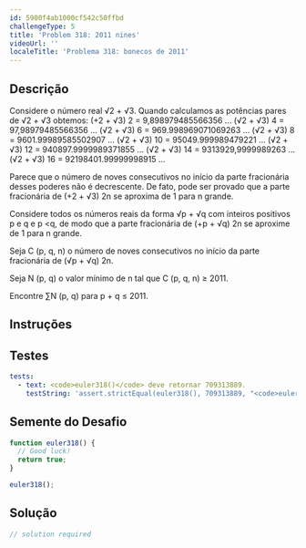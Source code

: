 ```yaml
---
id: 5900f4ab1000cf542c50ffbd
challengeType: 5
title: 'Problem 318: 2011 nines'
videoUrl: ''
localeTitle: 'Problema 318: bonecos de 2011'
---
```


## Descrição
<section id="description"> Considere o número real √2 + √3. Quando calculamos as potências pares de √2 + √3 obtemos: (+2 + √3) 2 = 9,898979485566356 ... (√2 + √3) 4 = 97,98979485566356 ... (√2 + √3) 6 = 969.998969071069263 ... (√2 + √3) 8 = 9601.99989585502907 ... (√2 + √3) 10 = 95049.999989479221 ... (√2 + √3) 12 = 940897.9999989371855 ... (√2 + √3) 14 = 9313929,9999989263 ... (√2 + √3) 16 = 92198401.99999998915 ... <p> Parece que o número de noves consecutivos no início da parte fracionária desses poderes não é decrescente. De fato, pode ser provado que a parte fracionária de (+2 + √3) 2n se aproxima de 1 para n grande. </p><p> Considere todos os números reais da forma √p + √q com inteiros positivos p e q e p &lt;q, de modo que a parte fracionária de (+p + √q) 2n se aproxime de 1 para n grande. </p><p> Seja C (p, q, n) o número de noves consecutivos no início da parte fracionária de (√p + √q) 2n. </p><p> Seja N (p, q) o valor mínimo de n tal que C (p, q, n) ≥ 2011. </p><p> Encontre ∑N (p, q) para p + q ≤ 2011. </p></section>

## Instruções
<section id="instructions">
</section>

## Testes
<section id='tests'>

```yml
tests:
  - text: <code>euler318()</code> deve retornar 709313889.
    testString: 'assert.strictEqual(euler318(), 709313889, "<code>euler318()</code> should return 709313889.");'

```

</section>

## Semente do Desafio
<section id='challengeSeed'>

<div id='js-seed'>

```js
function euler318() {
  // Good luck!
  return true;
}

euler318();

```

</div>



</section>

## Solução
<section id='solution'>

```js
// solution required
```
</section>
